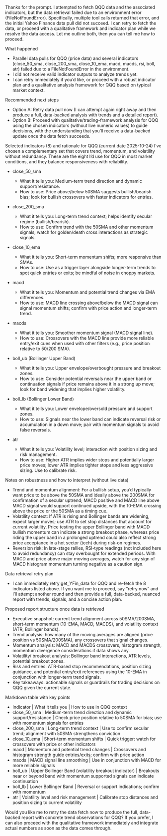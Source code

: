 Thanks for the prompt. I attempted to fetch QQQ data and the associated indicators, but the data retrieval failed due to an environment error (FileNotFoundError). Specifically, multiple tool calls returned that error, and the initial Yahoo Finance data pull did not succeed. I can retry to fetch the data, or proceed with a qualitative framework and indicator plan while we resolve the data access. Let me outline both, then you can tell me how to proceed.

What happened
- Parallel data pulls for QQQ (price data) and several indicators (close_50_sma, close_200_sma, close_10_ema, macd, macds, rsi, boll, atr) failed due to a FileNotFoundError in the environment.
- I did not receive valid indicator outputs to analyze trends yet.
- I can retry immediately if you’d like, or proceed with a robust indicator plan and a qualitative analysis framework for QQQ based on typical market context.

Recommended next steps
- Option A: Retry data pull now (I can attempt again right away and then produce a full, data-backed analysis with trends and a detailed report).
- Option B: Proceed with qualitative/trading-framework analysis for QQQ using the chosen indicators (without live numeric values) to guide decisions, with the understanding that you’ll receive a data-backed update once the data fetch succeeds.

Selected indicators (8) and rationale for QQQ (current date 2025-10-24)
I’ve chosen a complementary set that covers trend, momentum, and volatility without redundancy. These are the eight I’d use for QQQ in most market conditions, and they balance responsiveness with reliability.

- close_50_sma
  - What it tells you: Medium-term trend direction and dynamic support/resistance.
  - How to use: Price above/below 50SMA suggests bullish/bearish bias; look for bullish crossovers with faster indicators for entries.

- close_200_sma
  - What it tells you: Long-term trend context; helps identify secular regime (bullish/bearish).
  - How to use: Confirm trend with the 50SMA and other momentum signals; watch for golden/death cross interactions as strategic signals.

- close_10_ema
  - What it tells you: Short-term momentum shifts; more responsive than SMAs.
  - How to use: Use as a trigger layer alongside longer-term trends to spot quick entries or exits; be mindful of noise in choppy markets.

- macd
  - What it tells you: Momentum and potential trend changes via EMA differences.
  - How to use: MACD line crossing above/below the MACD signal can signal momentum shifts; confirm with price action and longer-term trend.

- macds
  - What it tells you: Smoother momentum signal (MACD signal line).
  - How to use: Crossovers with the MACD line provide more reliable entry/exit cues when used with other filters (e.g., price position relative to 50/200 SMA).

- boll_ub (Bollinger Upper Band)
  - What it tells you: Upper envelope/overbought pressure and breakout zones.
  - How to use: Consider potential reversals near the upper band or continuation signals if price remains above it in a strong up move; look for band widening that implies higher volatility.

- boll_lb (Bollinger Lower Band)
  - What it tells you: Lower envelope/oversold pressure and support zones.
  - How to use: Signals near the lower band can indicate reversal risk or accumulation in a down move; pair with momentum signals to avoid false reversals.

- atr
  - What it tells you: Volatility level; interaction with position sizing and risk management.
  - How to use: Higher ATR implies wider stops and potentially larger price moves; lower ATR implies tighter stops and less aggressive sizing. Use to calibrate risk.

Notes on robustness and how to interpret (without live data)
- Trend and momentum alignment: For a bullish setup, you’d typically want price to be above the 50SMA and ideally above the 200SMA for confirmation of a secular uptrend; MACD positive and MACD line above MACD signal would support continued upside, with the 10-EMA crossing above the price or the 50SMA as a timing cue.
- Volatility context: If ATR is rising and Bollinger bands are widening, expect larger moves; use ATR to set stop distances that account for current volatility. Price testing the upper Bollinger band with MACD bullish momentum can indicate a strong breakout phase, whereas price riding the upper band in a prolonged uptrend could also reflect strong price acceptance in a hot sector (tech) during risk-on regimes.
- Reversion risk: In late-stage rallies, RSI-type readings (not included here to avoid redundancy) can stay overbought for extended periods. With MACD and price above major moving averages, watch for any sign of MACD histogram momentum turning negative as a caution sign.

Data retrieval retry plan
- I can immediately retry get_YFin_data for QQQ and re-fetch the 8 indicators listed above. If you want me to proceed, say “retry now” and I’ll attempt another round and then provide a full, data-backed, nuanced report with trends, signals, and a concise action plan.

Proposed report structure once data is retrieved
- Executive snapshot: current trend alignment across 50SMA/200SMA, short-term momentum (10-EMA, MACD, MACDS), and volatility context (ATR, Bollinger bands).
- Trend analysis: how many of the moving averages are aligned (price position vs 50SMA/200SMA), any crossovers that signal changes.
- Momentum analysis: MACD and MACDS crossovers, histogram strength, momentum divergence considerations if data shows any.
- Volatility/ breakout analysis: Bollinger band interactions, ATR levels, potential breakout zones.
- Risk and entries: ATR-based stop recommendations, position sizing guidance, and potential entry/exit references using the 10-EMA in conjunction with longer-term trend signals.
- Key takeaways: actionable signals or guardrails for trading decisions on QQQ given the current state.

Markdown table with key points
- Indicator | What it tells you | How to use in QQQ context
- close_50_sma | Medium-term trend direction and dynamic support/resistance | Check price position relative to 50SMA for bias; use with momentum signals for entries
- close_200_sma | Long-term trend context | Use to confirm secular trend; alignment with 50SMA strengthens conviction
- close_10_ema | Short-term momentum shifts | Quick trigger: watch for crossovers with price or other indicators
- macd | Momentum and potential trend changes | Crossovers and histogram strength guide entries/exits; confirm with price action
- macds | MACD signal line smoothing | Use in conjunction with MACD for more reliable signals
- boll_ub | Upper Bollinger Band (volatility breakout indicator) | Breakouts near or beyond band with momentum supported signals can indicate continuation
- boll_lb | Lower Bollinger Band | Reversal or support indications; confirm with momentum
- atr | Volatility level and risk management | Calibrate stop distances and position sizing to current volatility

Would you like me to retry the data fetch now to produce the full, data-backed report with concrete trend observations for QQQ? If you prefer, I can also proceed with the qualitative framework immediately and integrate actual numbers as soon as the data comes through.